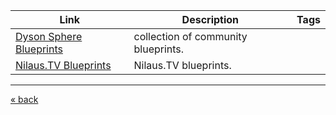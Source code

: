 | Link                                                                                                                   | Description                         | Tags |
| ---------------------------------------------------------------------------------------------------------------------- | ----------------------------------- | ---- |
| [Dyson Sphere Blueprints](https://www.dysonsphereblueprints.com/)                                                      | collection of community blueprints. |      |
| [Nilaus.TV Blueprints](https://nilaus.atlassian.net/wiki/spaces/PM/pages/2727510017/Dyson+Sphere+Program+-+Blueprints) | Nilaus.TV blueprints.               |      |

---
[« back](README.md)